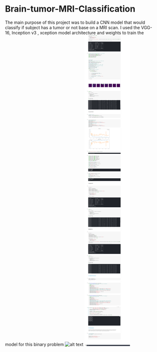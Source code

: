 # Brain-tumor-MRI-Classification
The main purpose of this project was to build a CNN model that would classify if subject has a tumor or not base on a MRI scan. I used the VGG-16, Inception v3 , xception model architecture and weights to train the model for this binary problem
![alt text](https://github.com/himanshu3997/Brain-tumor-MRI-Classification/blob/main/kaggle-himanshu797-brain-tumor-mri-classification-vgg16-edit-run-58442495-2021-04-01-23_13_47.png)
![alt text](https://github.com/himanshu3997/Brain-tumor-MRI-Classification/blob/main/kaggle-himanshu797-brain-tumor-mri-classification-vgg16-edit-run-58442495-2021-04-01-23_13_47-2.png)
